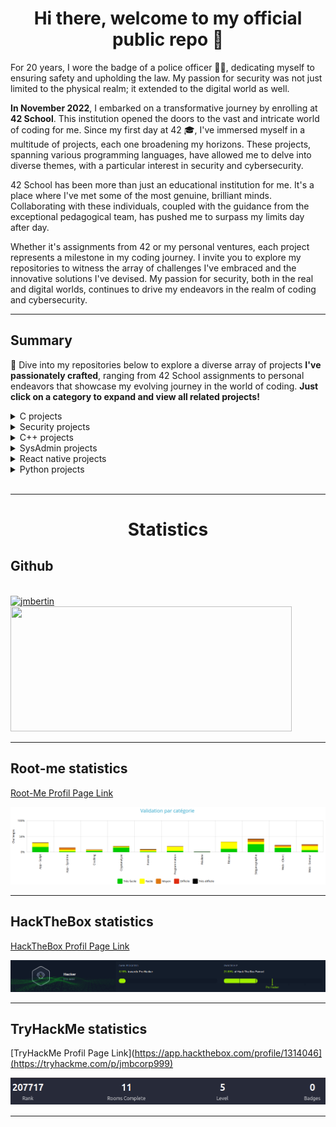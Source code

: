 <h1 align="center"><b>Hi there, welcome to my official public repo 👋</b></h1>
 

For 20 years, I wore the badge of a police officer 👮‍♂️, dedicating myself to ensuring safety and upholding the law. My passion for security was not just limited to the physical realm; it extended to the digital world as well.

**In November 2022**, I embarked on a transformative journey by enrolling at **42 School**. This institution opened the doors to the vast and intricate world of coding for me. Since my first day at 42 🎓, I've immersed myself in a multitude of projects, each one broadening my horizons. These projects, spanning various programming languages, have allowed me to delve into diverse themes, with a particular interest in security and cybersecurity.

42 School has been more than just an educational institution for me. It's a place where I've met some of the most genuine, brilliant minds. Collaborating with these individuals, coupled with the guidance from the exceptional pedagogical team, has pushed me to surpass my limits day after day.

Whether it's assignments from 42 or my personal ventures, each project represents a milestone in my coding journey. I invite you to explore my repositories to witness the array of challenges I've embraced and the innovative solutions I've devised. My passion for security, both in the real and digital worlds, continues to drive my endeavors in the realm of coding and cybersecurity.

----

## Summary

🚀 Dive into my repositories below to explore a diverse array of projects **I've passionately crafted**, ranging from 42 School assignments to personal endeavors that showcase my evolving journey in the world of coding.
**Just click on a category to expand and view all related projects!**

<details>
<summary>C projects</summary>
  
<br>

[Libft](https://github.com/jmbertin/Libft) - 42 school curriculum. Very first project in 42. It's a C library that recreates certain standard functions from the libc, as well as a few additional and bonus functions that prove to be extremely useful for subsequent projects.

[Ft_printf](https://github.com/jmbertin/FT_Printf) - 42 school curriculum. It's an attempt to recreate the famous printf function found in the C standard library, a function known for its versatility in handling string formatting. This version is a simplified take on it.

[Ft_nm](https://github.com/jmbertin/Ft_Nm) - 42 school curriculum. It's a custom implementation of the UNIX nm command, designed to display the symbol table of ELF binaries. This project was developed as part of a UNIX programming assignment and replicates the core functionality of the GNU nm command (GNU Binutils for Ubuntu) v2.40.

[Minitalk](https://github.com/jmbertin/Minitalk) - 42 school curriculum. It's a unique communication system built on UNIX signals. This lightweight server-client application allows for a simple and direct means of interprocess communication through customized handling of SIGUSR1 and SIGUSR2 signals.

[Malloc](https://github.com/jmbertin/Malloc) - 42 school curriculum. In this project, we have implemented our own versions of the `malloc`, `free`, and `realloc` functions to dynamically manage memory in C programs.

[Lem-IPC](https://github.com/jmbertin/Lem-IPC) - 42 school curriculum. Lem-IPC is an automated game where bots, grouped into teams, strategically position themselves on a 2D board. The primary objective is for a team to outlast the others and claim the board. Bots are eliminated when surrounded by members of another team. The game's climax is reached when only one team remains on the battlefield.

<br>

</details>

<details>
<summary>Security projects</summary>
  
<br>

[Rainfall](https://github.com/jmbertin/Rainfall) - 42 school curriculum. This project is part of the intermediate security course. Rainfall is a Capture The Flag (CTF) challenge where you will find vulnerabilities in code and exploit them to progress to the next level.

[Dr_Quine](https://github.com/jmbertin/Dr_Quine) - 42 school curriculum. This project invites you to confront the principle of self-reproduction and the problems that derive from it. It is a perfect introduction to more complex projects, particularly malware projects.

[Override](https://github.com/jmbertin/Override) - 42 school curriculum. This project is the last security course. Override is a Capture The Flag (CTF) challenge where you will find vulnerabilities in code and exploit them to progress to the next level.

[Boot2Root](https://github.com/jmbertin/Boot2Root) - 42 school curriculum. This project is a security course at 42 School. Boot2Root is some sort of a Capture The Flag (CTF) challenge where you will find vulnerabilities in code and exploit them to progress to your utlimate goal : become root.

[Darkly](https://github.com/jmbertin/Darkly) - 42 school curriculum. This project is the first in the cybersecurity branch of the curriculum at school 42. In this project you must succeed in locating and exploiting various common security vulnerabilities on a website.

[Snow Crash](https://github.com/jmbertin/Snow_crash) - 42 school curriculum. Snow crash is a Capture The Flag (CTF) challenge where you will find vulnerabilities in code and exploit them to progress to the next level.

[Spider](https://github.com/jmbertin/Spider) - 42 school curriculum (Cybersecurity Piscine). A python web-images scrapper.

[Scorpion](https://github.com/jmbertin/Scorpion) - 42 school curriculum (Cybersecurity Piscine). A python metadata retriever.

[OTP](https://github.com/jmbertin/OTP) - 42 school curriculum (Cybersecurity Piscine). A python utility to securely store an initial password (in hexadecimal format) and generate one-time passwords based on the HOTP algorithm.

[Onion](https://github.com/jmbertin/Onion) - 42 school curriculum (Cybersecurity Piscine). A docker a web service that is accessible via the Tor network.

[Reverse_me](https://github.com/jmbertin/Reverse_me) - 42 school curriculum (Cybersecurity Piscine). This repository contains a set of three challenges, each one being a unique password-checking program. Objective is to both deduce the correct password for each level and also understand how to patch the program to bypass the password verification.

[Stockholm](https://github.com/jmbertin/Stockholm) - 42 school curriculum (Cybersecurity Piscine). A python utility designed to encrypt or decrypt files within a specified directory. The goal is to reproduce the behavior of Ransomware-type malware.

[Inquisitor](https://github.com/jmbertin/Inquisitor) - 42 school curriculum (Cybersecurity Piscine). A python utility tool designed to perform ARP poisoning on a network and eavesdrop on FTP traffic (and others).

 
<br>

</details>

<details>
<summary>C++ projects</summary>
  
<br>

[Ft_IRC](https://github.com/jmbertin/Ft_IRC) - 42 school curriculum. It's about creating our own IRC server according to standard RFC 2813 in C++ language.
  
<br>

</details>

<details>
<summary>SysAdmin projects</summary>
  
<br>

[Docker - Inception](https://github.com/jmbertin/Inception) - 42 school curriculum. This project allows you to discover and become familiar with Docker and its tools, building a functionnal local Wordpress website.

[Kubernetes - Inception_of_things](https://github.com/jmbertin/Inception_of_things) - 42 school curriculum. A minimal introduction to Kubernetes. It's a deep dive into system administration, leveraging technologies such as K3S, K3D, Vagrant, and Argo CD to set up a virtual environment and deploy web applications.

[Cloud 1](https://github.com/jmbertin/Cloud_1) - 42 school curriculum. A minimal introduction to cloud management. This project aims to deploy WordPress sites simultaneously on several servers, in the cloud, using Ansible.

<br>

</details>

<details>
<summary>React native projects</summary>
  
<br>

[Snake Game](https://github.com/jmbertin/ReactNative-Snake) - This is my first React Native project. A classical Snake game, developed using React Native! This game is compatible with both iOS and Android platforms. 

[FT_Hangouts](https://github.com/jmbertin/ReactNative-Snake) - 42 school curriculum. A reproduction of the basic functionality of the Hangouts application. Developed using React Native!

[42SchoolProjects](https://github.com/jmbertin/42SchoolProjects) - Personnal project. A project to help students of 42 to manage their projects and acces to projects informations.

[Swifty_Companion](https://github.com/jmbertin/Swifty_Companion) - 42 school curriculum. This project aims to create an application capable of connecting to API 42 and displaying certain information concerning students.


<br>

</details>

<details>
<summary>Python projects</summary>
  
<br>

[N-Puzzle](https://github.com/jmbertin/N-Puzzle) - 42 school curriculum. This is a Python script for solving the N-Puzzle problem using the A* search or greedy algorithms.

[Linear_regression](https://github.com/jmbertin/Linear_regression) - 42 school curriculum. The aim of this project is to introduce to the basic concept behind machine learning by creating a linear regression algorithm, with gradient descent.

<br>

</details>

<br>

----
<h1 align="center"><b>Statistics</b></h1>


## Github
  <br>
<a href="https://github.com/jmbertin/">
    <img src="https://github-readme-stats.vercel.app/api/top-langs?username=jmbertin&show_icons=true&locale=en&layout=compact&line_height=20&title_color=7A7ADB&icon_color=2234AE&text_color=D3D3D3&bg_color=0,000000,130F40" width="450"  alt="jmbertin" height="200"/>
  <img src="https://github-readme-stats.vercel.app/api?username=jmbertin&include_all_commits=true&count_private=true&show_icons=true&line_height=20&title_color=7A7ADB&icon_color=2234AE&text_color=D3D3D3&bg_color=0,000000,130F40" width="450" height="200"/>
</a>

----

## Root-me statistics

[Root-Me Profil Page Link](https://www.root-me.org/jbertin?inc=info&lang=fr)

![Demo GIF](./rootme.png)

----

## HackTheBox statistics

[HackTheBox Profil Page Link](https://app.hackthebox.com/profile/1314046)

![Demo GIF](./htb.png)

----

## TryHackMe statistics

[TryHackMe Profil Page Link](https://app.hackthebox.com/profile/1314046](https://tryhackme.com/p/jmbcorp999)

![Demo GIF](./thm.png)

----



<!--

<img src="./100.png" width="50" height="40">

### C++ projects

**jmbertin/jmbertin** is a ✨ _special_ ✨ repository because its `README.md` (this file) appears on your GitHub profile.

Here are some ideas to get you started:

- 🔭 I’m currently working on ...
- 🌱 I’m currently learning ...
- 👯 I’m looking to collaborate on ...
- 🤔 I’m looking for help with ...
- 💬 Ask me about ...
- 📫 How to reach me: ...
- 😄 Pronouns: ...
- ⚡ Fun fact: ...
-->
